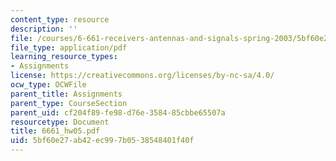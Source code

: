 ```yaml
---
content_type: resource
description: ''
file: /courses/6-661-receivers-antennas-and-signals-spring-2003/5bf60e27ab42ec997b0538548401f40f_6661_hw05.pdf
file_type: application/pdf
learning_resource_types:
- Assignments
license: https://creativecommons.org/licenses/by-nc-sa/4.0/
ocw_type: OCWFile
parent_title: Assignments
parent_type: CourseSection
parent_uid: cf204f89-fe98-d76e-3584-85cbbe65507a
resourcetype: Document
title: 6661_hw05.pdf
uid: 5bf60e27-ab42-ec99-7b05-38548401f40f
---
```

